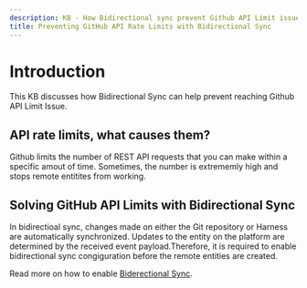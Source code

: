 ```yaml
---
description: KB - How Bidirectional sync prevent Github API Limit issue
title: Preventing GitHub API Rate Limits with Bidirectional Sync
---
```

# Introduction

This KB discusses how Bidirectional Sync can help prevent reaching Github API Limit Issue.

## API rate limits, what causes them?

Github limits the number of REST API requests that you can make within a specific amout of time. Sometimes, the number is extrememly high and stops remote entitites from working. 

## Solving GitHub API Limits with Bidirectional Sync

In bidirectioal sync, changes made on either the Git repository or Harness are automatically synchronized. Updates to the entity on the platform are determined by the received event payload.Therefore, it is required to enable bidirectional sync congiguration before the remote entities are created. 

Read more on how to enable [Biderectional Sync](/docs/platform/git-experience/gitexp-bidir-sync-setup.md).


